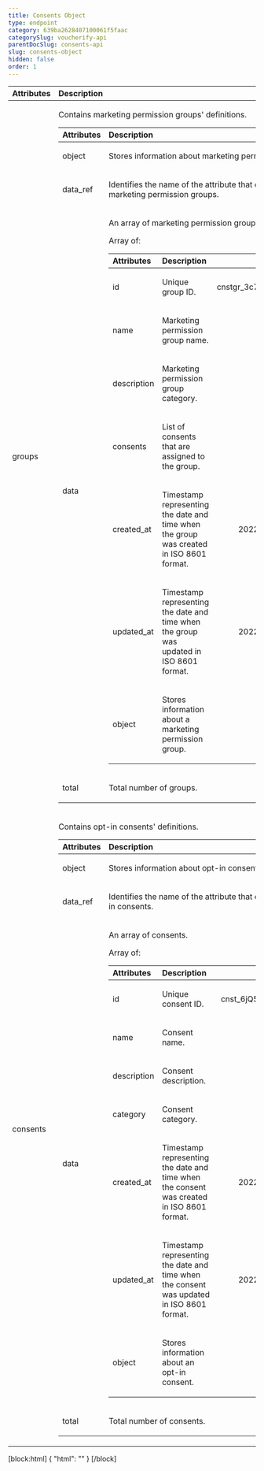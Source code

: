 ```yaml
---
title: Consents Object
type: endpoint
category: 639ba2628407100061f5faac
categorySlug: voucherify-api
parentDocSlug: consents-api
slug: consents-object
hidden: false
order: 1
---
```


| Attributes |  Description  | Example |
|:-----|:--------|------:|
| groups | <p>Contains marketing permission groups' definitions.</p> <table><thead><tr><th style="text-align:left">Attributes</th><th style="text-align:left">Description</th><th style="text-align:right">Example</th></tr></thead><tbody><tr><td style="text-align:left">object</td><td style="text-align:left"><p>Stores information about marketing permission groups.</p></td><td style="text-align:right"></td></tr><tr><td style="text-align:left">data_ref</td><td style="text-align:left"><p>Identifies the name of the attribute that contains the array of marketing permission groups.</p></td><td style="text-align:right"></td></tr><tr><td style="text-align:left">data</td><td style="text-align:left"><p>An array of marketing permission groups.</p> Array of: <table><thead><tr><th style="text-align:left">Attributes</th><th style="text-align:left">Description</th><th style="text-align:right">Example</th></tr></thead><tbody><tr><td style="text-align:left">id</td><td style="text-align:left"><p>Unique group ID.</p></td><td style="text-align:right"><p>cnstgr_3c7Z3rcOLv51bsXlRtTZPYj8</p></td></tr><tr><td style="text-align:left">name</td><td style="text-align:left"><p>Marketing permission group name.</p></td><td style="text-align:right"></td></tr><tr><td style="text-align:left">description</td><td style="text-align:left"><p>Marketing permission group category.</p></td><td style="text-align:right"></td></tr><tr><td style="text-align:left">consents</td><td style="text-align:left"><p>List of consents that are assigned to the group.</p></td><td style="text-align:right"></td></tr><tr><td style="text-align:left">created_at</td><td style="text-align:left"><p>Timestamp representing the date and time when the group was created in ISO 8601 format.</p></td><td style="text-align:right"><p>2022-04-13T09:12:47.743Z</p></td></tr><tr><td style="text-align:left">updated_at</td><td style="text-align:left"><p>Timestamp representing the date and time when the group was updated in ISO 8601 format.</p></td><td style="text-align:right"><p>2022-05-14T09:11:27.037Z</p></td></tr><tr><td style="text-align:left">object</td><td style="text-align:left"><p>Stores information about a marketing permission group.</p></td><td style="text-align:right"></td></tr></tbody></table></td><td style="text-align:right"></td></tr><tr><td style="text-align:left">total</td><td style="text-align:left"><p>Total number of groups.</p></td><td style="text-align:right"></td></tr></tbody></table> |  |
| consents | <p>Contains opt-in consents' definitions.</p> <table><thead><tr><th style="text-align:left">Attributes</th><th style="text-align:left">Description</th><th style="text-align:right">Example</th></tr></thead><tbody><tr><td style="text-align:left">object</td><td style="text-align:left"><p>Stores information about opt-in consents.</p></td><td style="text-align:right"></td></tr><tr><td style="text-align:left">data_ref</td><td style="text-align:left"><p>Identifies the name of the attribute that contains the array of opt-in consents.</p></td><td style="text-align:right"></td></tr><tr><td style="text-align:left">data</td><td style="text-align:left"><p>An array of consents.</p> Array of: <table><thead><tr><th style="text-align:left">Attributes</th><th style="text-align:left">Description</th><th style="text-align:right">Example</th></tr></thead><tbody><tr><td style="text-align:left">id</td><td style="text-align:left"><p>Unique consent ID.</p></td><td style="text-align:right"><p>cnst_6jQ5XcUOLnj5L7ImQAdBsJ1I</p></td></tr><tr><td style="text-align:left">name</td><td style="text-align:left"><p>Consent name.</p></td><td style="text-align:right"></td></tr><tr><td style="text-align:left">description</td><td style="text-align:left"><p>Consent description.</p></td><td style="text-align:right"></td></tr><tr><td style="text-align:left">category</td><td style="text-align:left"><p>Consent category.</p></td><td style="text-align:right"></td></tr><tr><td style="text-align:left">created_at</td><td style="text-align:left"><p>Timestamp representing the date and time when the consent was created in ISO 8601 format.</p></td><td style="text-align:right"><p>2022-04-13T09:11:27.037Z</p></td></tr><tr><td style="text-align:left">updated_at</td><td style="text-align:left"><p>Timestamp representing the date and time when the consent was updated in ISO 8601 format.</p></td><td style="text-align:right"><p>2022-05-14T09:11:27.037Z</p></td></tr><tr><td style="text-align:left">object</td><td style="text-align:left"><p>Stores information about an opt-in consent.</p></td><td style="text-align:right"></td></tr></tbody></table></td><td style="text-align:right"></td></tr><tr><td style="text-align:left">total</td><td style="text-align:left"><p>Total number of consents.</p></td><td style="text-align:right"></td></tr></tbody></table> |  |

[block:html]
{
  "html": "<style>\n[title=\"Toggle library\"] { \n  display: none; }\n.LanguagePicker-divider { \n  display: none; }\n.Playground-section3VTXuaYZivJK > .APISectionHeader3LN_-QIR0m7x {\n  display: none; }\n.LanguagePicker-languages1qVVo_v6AlP9 {\n  display: none; }\n.headline-container-article-info2GaOf2jMpV0r {\n  display: none; }\n.APISectionHeader3LN_-QIR0m7x {\n  display: none; }\n.APIResponseSchemaPicker-label3XMQ9E-slNcS {\n  display: none; }\n.PlaygroundC7DInM9NFvBg {\n  display: none; }\n.Modal-Header3VPrQs3MUWWd {\n  display: none; }\n.rm-ReferenceMain .rm-Article {\n  max-width: 2000px; }\n</style>"
}
[/block]

